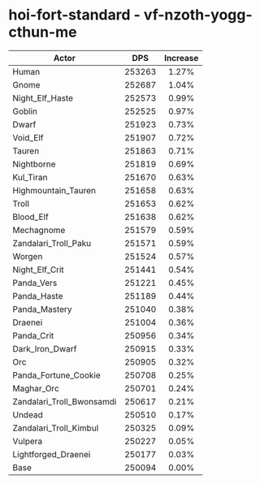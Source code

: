 # hoi-fort-standard - vf-nzoth-yogg-cthun-me
| Actor | DPS | Increase |
|---|:---:|:---:|
|Human|253263|1.27%|
|Gnome|252687|1.04%|
|Night_Elf_Haste|252573|0.99%|
|Goblin|252525|0.97%|
|Dwarf|251923|0.73%|
|Void_Elf|251907|0.72%|
|Tauren|251863|0.71%|
|Nightborne|251819|0.69%|
|Kul_Tiran|251670|0.63%|
|Highmountain_Tauren|251658|0.63%|
|Troll|251653|0.62%|
|Blood_Elf|251638|0.62%|
|Mechagnome|251579|0.59%|
|Zandalari_Troll_Paku|251571|0.59%|
|Worgen|251524|0.57%|
|Night_Elf_Crit|251441|0.54%|
|Panda_Vers|251221|0.45%|
|Panda_Haste|251189|0.44%|
|Panda_Mastery|251040|0.38%|
|Draenei|251004|0.36%|
|Panda_Crit|250956|0.34%|
|Dark_Iron_Dwarf|250915|0.33%|
|Orc|250905|0.32%|
|Panda_Fortune_Cookie|250708|0.25%|
|Maghar_Orc|250701|0.24%|
|Zandalari_Troll_Bwonsamdi|250617|0.21%|
|Undead|250510|0.17%|
|Zandalari_Troll_Kimbul|250325|0.09%|
|Vulpera|250227|0.05%|
|Lightforged_Draenei|250177|0.03%|
|Base|250094|0.00%|
